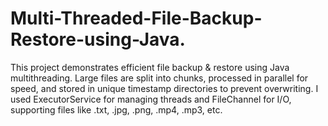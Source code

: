 # Multi-Threaded-File-Backup-Restore-using-Java.
This project demonstrates efficient file backup &amp; restore using Java multithreading. Large files are split into chunks, processed in parallel for speed, and stored in unique timestamp directories to prevent overwriting. I used ExecutorService for managing threads and FileChannel for I/O, supporting files like .txt, .jpg, .png, .mp4, .mp3, etc.

